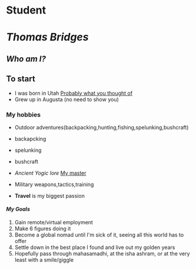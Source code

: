 # Student

# _Thomas Bridges_

## *Who am I?*


## To start

* I was born in Utah [Probably what you thought of](https://unsplash.com/photos/uffQnKuJ-hc)
* Grew up in Augusta (no need to show you)

### My hobbies  
* Outdoor adventures(backpacking,hunting,fishing,spelunking,bushcraft)
*   backapcking
*   spelunking
*   bushcraft

* *_Ancient Yogic lore_* [My master](https://isha.sadhguru.org/us/en)
* Military weapons,tactics,training
* **Travel** is my biggest passion

#### _My Goals_
1. Gain remote/virtual employment
1. Make 6 figures doing it
1. Become a global nomad until I'm sick of it, seeing all this world has to offer
1. Settle down in the best place I found and live out my golden years
1. Hopefully pass through mahasamadhi, at the isha ashram, or at the very least with a smile/giggle